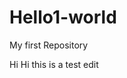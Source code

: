 # Hello1-world
My first Repository
<!DOCTYPE>
<html>
<head>
  </head>
  <body>Hi</body>
</html>
Hi this is a test edit
